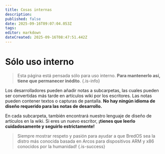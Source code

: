 ```yaml
---
title: Cosas internas
description:
published: false
date: 2025-09-16T09:07:04.053Z
tags:
editor: markdown
dateCreated: 2025-09-16T08:47:51.442Z
---
```


# Sólo uso interno

> Esta página está pensada sólo para uso interno. **Para mantenerlo así, tiene que permanecer inédito**.
> {.is-info}

Los desarrolladores pueden añadir notas a subcarpetas, las cuales pueden ser convertidas más tarde en artículos wiki por los escritores. Las notas pueden contener textos o capturas de pantalla. **No hay ningún idioma de diseño requerido para las notas de desarrollo.**

En cada subcarpeta, también encontrará nuestro lenguaje de diseño de artículos en la wiki. Si eres un nuevo escritor, **¡tienes que leerlo cuidadosamente y seguirlo estrictamente!**

> Siempre mostrar respeto y pasión para ayudar a que BredOS sea la distro más conocida basada en Arcos para dispositivos ARM y x86 conocidos por la humanidad!
> {.is-success}
